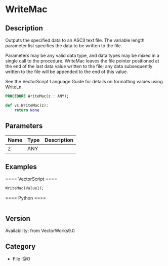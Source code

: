 # WriteMac

## Description
Outputs the specified data to an ASCII text file. The variable length parameter list specifies the data to be written to the file. 

Parameters may be any valid data type, and data types may be mixed in a single call to the procedure. WriteMac leaves the file pointer positioned at the end of the last data value written to the file; any data subsequently written to the file will be appended to the end of this value.

See the VectorScript Language Guide for details on formatting values using WriteLn.

```pascal
PROCEDURE WriteMac(z : ANY);
```

```python
def vs.WriteMac(z):
    return None
```

## Parameters
|Name|Type|Description|
|---|---|---|
|z|ANY|   |

## Examples
==== VectorScript ====
```pascal
WriteMac(Value1);
```
==== Python ====
```python

```

## Version
Availability: from VectorWorks9.0

## Category
* File I@O

